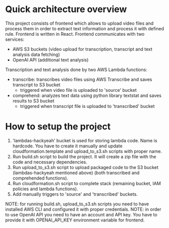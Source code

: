 # Quick architecture overview

This project consists of frontend which allows to upload video files and process them in order to extract text information and process it with defined rule.
Frontend is written in React.
Frontend communicates with two services:
- AWS S3 buckets (video upload for transcription, transcript and text analysis data fetching)
- OpenAI API (additional text analysis)

Transcription and text analysis done by two AWS Lambda functions:
- transcribe: transcribes video files using AWS Transcribe and saves transcript to S3 bucket
  - triggered when video file is uploaded to 'source' bucket
- comprehend: analyzes text data using python library textstat and saves results to S3 bucket
  - triggered when transcript file is uploaded to 'transcribed' bucket

# How to setup the project


1. 'lambdas-hackyeah' bucket is used for storing lambda code. Name is hardcode. You have to create it manually and update cloudformation.template and upload_to_s3.sh scripts with proper name.
2. Run build.sh script to build the project. It will create a zip file with the code and necessary dependencies.
3. Run upload_to_s3.sh script to upload packaged code to the S3 bucket (lambdas-hackyeah mentioned above) (both transcribed and comprehended functions).
4. Run cloudformation.sh script to complete stack (remaining bucket, IAM policies and lambda functions).
5. Add manually triggers to 'source' and 'transcribed' buckets.

NOTE: for running build.sh, upload_to_s3.sh scripts you need to have installed AWS CLI and configured it with proper credentials.
NOTE: in order to use OpenAI API you need to have an account and API key. You have to provide it with OPENAI_API_KEY environment variable for frontend. 